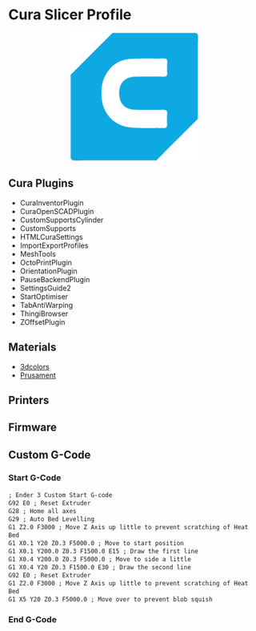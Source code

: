 # Cura Slicer Profile

<p align="center">
    <img src="./media/cura-256.png" alt="Icon">
</p>

## Cura Plugins
- CuraInventorPlugin
- CuraOpenSCADPlugin
- CustomSupportsCylinder
- CustomSupports
- HTMLCuraSettings
- ImportExportProfiles
- MeshTools
- OctoPrintPlugin
- OrientationPlugin
- PauseBackendPlugin
- SettingsGuide2
- StartOptimiser
- TabAntiWarping
- ThingiBrowser
- ZOffsetPlugin

## Materials
- [3dcolors](materials_data/3dcolors/)
- [Prusament](materials_data/prusament/)

## Printers
## Firmware
## Custom G-Code
### Start G-Code
```
; Ender 3 Custom Start G-code
G92 E0 ; Reset Extruder
G28 ; Home all axes
G29 ; Auto Bed Levelling
G1 Z2.0 F3000 ; Move Z Axis up little to prevent scratching of Heat Bed
G1 X0.1 Y20 Z0.3 F5000.0 ; Move to start position
G1 X0.1 Y200.0 Z0.3 F1500.0 E15 ; Draw the first line
G1 X0.4 Y200.0 Z0.3 F5000.0 ; Move to side a little
G1 X0.4 Y20 Z0.3 F1500.0 E30 ; Draw the second line
G92 E0 ; Reset Extruder
G1 Z2.0 F3000 ; Move Z Axis up little to prevent scratching of Heat Bed
G1 X5 Y20 Z0.3 F5000.0 ; Move over to prevent blob squish
```
### End G-Code
